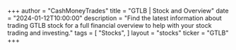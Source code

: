 +++
author = "CashMoneyTrades"
title = "GTLB | Stock and Overview"
date = "2024-01-12T10:00:00"
description = "Find the latest information about trading GTLB stock for a full financial overview to help with your stock trading and investing."
tags = [
   "Stocks",
]
layout = "stocks"
ticker = "GTLB"
+++
